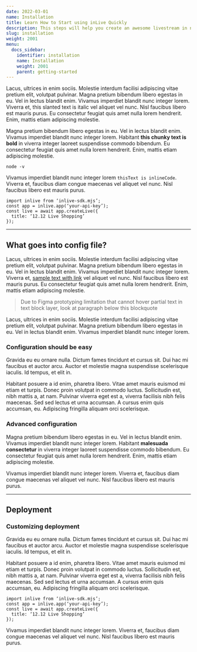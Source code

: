 ```yaml
---
date: 2022-03-01
name: Installation
title: Learn How to Start using inLive Quickly
description: This steps will help you create an awesome livestream in no time.
slug: installation
weight: 2001
menu:
  docs_sidebar:
    identifier: installation
    name: Installation
    weight: 2001
    parent: getting-started
---
```


Lacus, ultrices in enim sociis. Molestie interdum facilisi adipiscing vitae pretium elit, volutpat pulvinar. Magna pretium bibendum libero egestas in eu. Vel in lectus blandit enim. Vivamus imperdiet blandit nunc integer lorem. Viverra et, this slanted text is italic vel aliquet vel nunc. Nisl faucibus libero est mauris purus. Eu consectetur feugiat quis amet nulla lorem hendrerit. Enim, mattis etiam adipiscing molestie.

Magna pretium bibendum libero egestas in eu. Vel in lectus blandit enim. Vivamus imperdiet blandit nunc integer lorem. Habitant **this chunky text is bold** in viverra integer laoreet suspendisse commodo bibendum. Eu consectetur feugiat quis amet nulla lorem hendrerit. Enim, mattis etiam adipiscing molestie.

```
node -v
```

Vivamus imperdiet blandit nunc integer lorem `thisText is inlineCode`. Viverra et, faucibus diam congue maecenas vel aliquet vel nunc. Nisl faucibus libero est mauris purus.

```
import inlive from ‘inlive-sdk.mjs’;
const app = inlive.app(‘your-api-key’);
const live = await app.createLive({
  title: ‘12.12 Live Shopping’
});
```

---
## What goes into config file?
Lacus, ultrices in enim sociis. Molestie interdum facilisi adipiscing vitae pretium elit, volutpat pulvinar. Magna pretium bibendum libero egestas in eu. Vel in lectus blandit enim. Vivamus imperdiet blandit nunc integer lorem. Viverra et, [sample text with link](https://google.com) vel aliquet vel nunc. Nisl faucibus libero est mauris purus. Eu consectetur feugiat quis amet nulla lorem hendrerit. Enim, mattis etiam adipiscing molestie.

> Due to Figma prototyping limitation that cannot hover partial text in text block layer, look at paragraph below this blockquote

Lacus, ultrices in enim sociis. Molestie interdum facilisi adipiscing vitae pretium elit, volutpat pulvinar. Magna pretium bibendum libero egestas in eu. Vel in lectus blandit enim. Vivamus imperdiet blandit nunc integer lorem.

### Configuration should be easy
Gravida eu eu ornare nulla. Dictum fames tincidunt et cursus sit. Dui hac mi faucibus et auctor arcu. Auctor et molestie magna suspendisse scelerisque iaculis. Id tempus, et elit in.

Habitant posuere a id enim, pharetra libero. Vitae amet mauris euismod mi etiam et turpis. Donec proin volutpat in commodo luctus. Sollicitudin est, nibh mattis a, at nam. Pulvinar viverra eget est a, viverra facilisis nibh felis maecenas. Sed sed lectus et urna accumsan. A cursus enim quis accumsan, eu. Adipiscing fringilla aliquam orci scelerisque.

### Advanced configuration
Magna pretium bibendum libero egestas in eu. Vel in lectus blandit enim. Vivamus imperdiet blandit nunc integer lorem. Habitant **malesuada consectetur** in viverra integer laoreet suspendisse commodo bibendum. Eu consectetur feugiat quis amet nulla lorem hendrerit. Enim, mattis etiam adipiscing molestie.

Vivamus imperdiet blandit nunc integer lorem. Viverra et, faucibus diam congue maecenas vel aliquet vel nunc. Nisl faucibus libero est mauris purus.

---

## Deployment

### Customizing deployment
Gravida eu eu ornare nulla. Dictum fames tincidunt et cursus sit. Dui hac mi faucibus et auctor arcu. Auctor et molestie magna suspendisse scelerisque iaculis. Id tempus, et elit in.

Habitant posuere a id enim, pharetra libero. Vitae amet mauris euismod mi etiam et turpis. Donec proin volutpat in commodo luctus. Sollicitudin est, nibh mattis a, at nam. Pulvinar viverra eget est a, viverra facilisis nibh felis maecenas. Sed sed lectus et urna accumsan. A cursus enim quis accumsan, eu. Adipiscing fringilla aliquam orci scelerisque.

```
import inlive from ‘inlive-sdk.mjs’;
const app = inlive.app(‘your-api-key’);
const live = await app.createLive({
  title: ‘12.12 Live Shopping’
});
```

Vivamus imperdiet blandit nunc integer lorem. Viverra et, faucibus diam congue maecenas vel aliquet vel nunc. Nisl faucibus libero est mauris purus.
